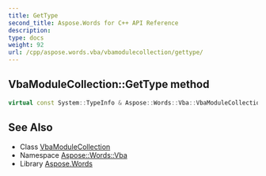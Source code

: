 ```yaml
---
title: GetType
second_title: Aspose.Words for C++ API Reference
description: 
type: docs
weight: 92
url: /cpp/aspose.words.vba/vbamodulecollection/gettype/
---
```

## VbaModuleCollection::GetType method




```cpp
virtual const System::TypeInfo & Aspose::Words::Vba::VbaModuleCollection::GetType() const override
```

## See Also

* Class [VbaModuleCollection](../)
* Namespace [Aspose::Words::Vba](../../)
* Library [Aspose.Words](../../../)
